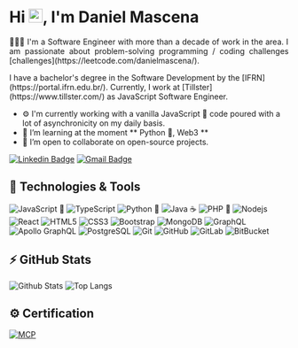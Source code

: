 <h1 align = "justify"> Hi <img src="https://media.giphy.com/media/hvRJCLFzcasrR4ia7z/giphy.gif" width="25px">, I'm Daniel Mascena</h1>
<p align = "justify">👨🏻‍💻 I'm a Software Engineer with more than a decade of work in the area. I am passionate about problem-solving programming / coding challenges [challenges](https://leetcode.com/danielmascena/).</p>

<p>I have a bachelor's degree in the Software Development by the [IFRN](https://portal.ifrn.edu.br/). Currently, I work at [Tillster](https://www.tillster.com/) as JavaScript Software Engineer.</p>


- ⚙️ I'm currently working with a vanilla JavaScript 🦏 code poured with a lot of asynchronicity on my daily basis.
- 🌱 I’m learning at the moment ** Python 🐍, Web3 **
- 👯 I’m open to collaborate on open-source projects.

[![Linkedin Badge](https://img.shields.io/badge/-danielmascena-blue?style=flat-square&logo=Linkedin&logoColor=white&link=https://www.linkedin.com/in/danielmascena/)](https://www.linkedin.com/in/danielmascena/)
[![Gmail Badge](https://img.shields.io/badge/-danielmascena@gmail.com-c14438?style=flat-square&logo=Gmail&logoColor=white&link=mailto:danielmascena@gmail.com)](mailto:danielmascena@gmail.com)

## 🚀 Technologies & Tools

![JavaScript 🦏](https://img.shields.io/badge/-JavaScript-black?style=flat-square&logo=javascript)
![TypeScript](https://img.shields.io/badge/-TypeScript-black?style=flat-square&logo=typescript)
![Python 🐍](https://img.shields.io/badge/-Python-black?style=flat-square&logo=python)
![Java ☕️](https://img.shields.io/badge/-Java-007ACC?style=flat-square&logo=java)
![PHP 🐘](https://img.shields.io/badge/-php-black?style=flat-square&logo=php)
![Nodejs](https://img.shields.io/badge/-Nodejs-black?style=flat-square&logo=Node.js)
![React](https://img.shields.io/badge/-React-black?style=flat-square&logo=react)
![HTML5](https://img.shields.io/badge/-HTML5-E34F26?style=flat-square&logo=html5&logoColor=white)
![CSS3](https://img.shields.io/badge/-CSS3-1572B6?style=flat-square&logo=css3)
![Bootstrap](https://img.shields.io/badge/-Bootstrap-563D7C?style=flat-square&logo=bootstrap)
![MongoDB](https://img.shields.io/badge/-MongoDB-black?style=flat-square&logo=mongodb)
![GraphQL](https://img.shields.io/badge/-GraphQL-E10098?style=flat-square&logo=graphql)
![Apollo GraphQL](https://img.shields.io/badge/-Apollo%20GraphQL-311C87?style=flat-square&logo=apollo-graphql)
![PostgreSQL](https://img.shields.io/badge/-PostgreSQL-336791?style=flat-square&logo=postgresql)
![Git](https://img.shields.io/badge/-Git-black?style=flat-square&logo=git)
![GitHub](https://img.shields.io/badge/-GitHub-181717?style=flat-square&logo=github)
![GitLab](https://img.shields.io/badge/-GitLab-FCA121?style=flat-square&logo=gitlab)
![BitBucket](https://img.shields.io/badge/-BitBucket-darkblue?style=flat-square&logo=bitbucket)

## ⚡ GitHub Stats

![Github Stats](https://github-readme-stats.vercel.app/api?username=danielmascena&show_icons=true&count_private=true&show_icons=true&include_all_commits=true)
![Top Langs](https://github-readme-stats.vercel.app/api/top-langs/?username=danielmascena&hide=TeX&layout=compact)

## ⚙️ Certification
[![MCP](https://images.credly.com/size/680x680/images/84f513e4-256d-4aa0-a29d-973bcb39d87a/Programming_in_HTML5_with_JavaScript_and_Css3-01.png)](https://www.credly.com/badges/6c7b2fec-501c-4c18-8514-0eca04436369)
